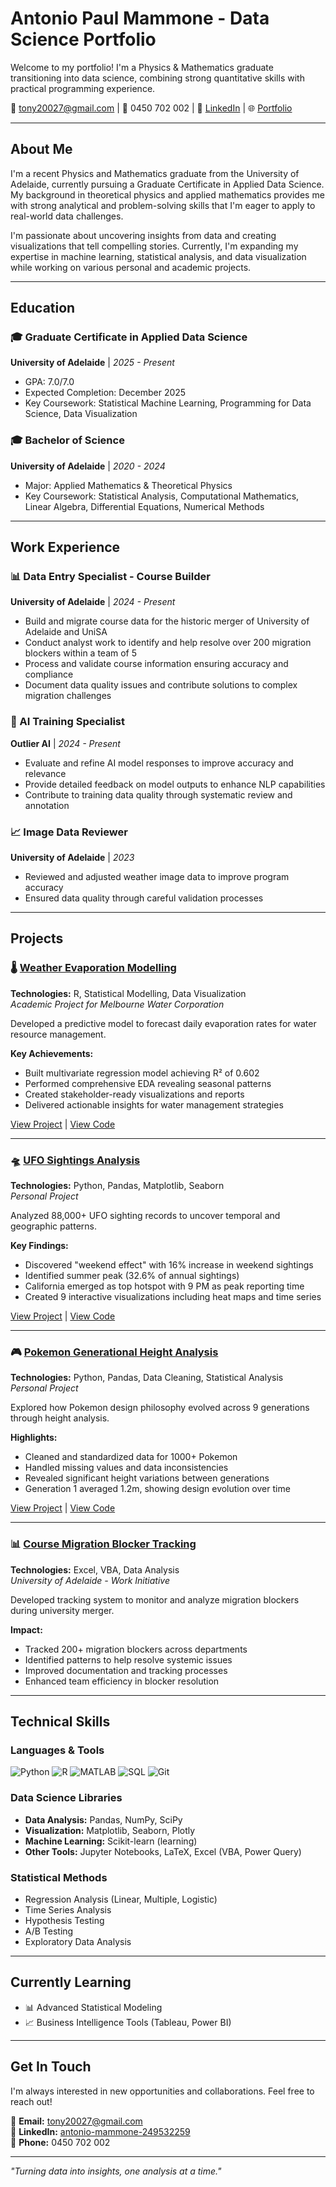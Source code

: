 # Antonio Paul Mammone - Data Science Portfolio

Welcome to my portfolio! I'm a Physics & Mathematics graduate transitioning into data science, combining strong quantitative skills with practical programming experience.

📧 tony20027@gmail.com | 📱 0450 702 002 | 💼 [LinkedIn](https://www.linkedin.com/in/antonio-mammone-249532259/) | 🌐 [Portfolio](https://tony-mammone.github.io/Portfolio/)

---

## About Me

I'm a recent Physics and Mathematics graduate from the University of Adelaide, currently pursuing a Graduate Certificate in Applied Data Science. My background in theoretical physics and applied mathematics provides me with strong analytical and problem-solving skills that I'm eager to apply to real-world data challenges.

I'm passionate about uncovering insights from data and creating visualizations that tell compelling stories. Currently, I'm expanding my expertise in machine learning, statistical analysis, and data visualization while working on various personal and academic projects.

---

## Education

### 🎓 Graduate Certificate in Applied Data Science
**University of Adelaide** | *2025 - Present*  
- GPA: 7.0/7.0
- Expected Completion: December 2025
- Key Coursework: Statistical Machine Learning, Programming for Data Science, Data Visualization

### 🎓 Bachelor of Science
**University of Adelaide** | *2020 - 2024*  
- Major: Applied Mathematics & Theoretical Physics
- Key Coursework: Statistical Analysis, Computational Mathematics, Linear Algebra, Differential Equations, Numerical Methods

---

## Work Experience

### 📊 Data Entry Specialist - Course Builder
**University of Adelaide** | *2024 - Present*
- Build and migrate course data for the historic merger of University of Adelaide and UniSA
- Conduct analyst work to identify and help resolve over 200 migration blockers within a team of 5
- Process and validate course information ensuring accuracy and compliance
- Document data quality issues and contribute solutions to complex migration challenges

### 🤖 AI Training Specialist
**Outlier AI** | *2024 - Present*
- Evaluate and refine AI model responses to improve accuracy and relevance
- Provide detailed feedback on model outputs to enhance NLP capabilities
- Contribute to training data quality through systematic review and annotation

### 📈 Image Data Reviewer
**University of Adelaide** | *2023*
- Reviewed and adjusted weather image data to improve program accuracy
- Ensured data quality through careful validation processes

---

## Projects

### 🌡️ [Weather Evaporation Modelling](link-to-project)
**Technologies:** R, Statistical Modelling, Data Visualization  
*Academic Project for Melbourne Water Corporation*

Developed a predictive model to forecast daily evaporation rates for water resource management.

**Key Achievements:**
- Built multivariate regression model achieving R² of 0.602
- Performed comprehensive EDA revealing seasonal patterns
- Created stakeholder-ready visualizations and reports
- Delivered actionable insights for water management strategies

[View Project](link) | [View Code](link)

---

### 🛸 [UFO Sightings Analysis](link-to-project)
**Technologies:** Python, Pandas, Matplotlib, Seaborn  
*Personal Project*

Analyzed 88,000+ UFO sighting records to uncover temporal and geographic patterns.

**Key Findings:**
- Discovered "weekend effect" with 16% increase in weekend sightings
- Identified summer peak (32.6% of annual sightings)
- California emerged as top hotspot with 9 PM as peak reporting time
- Created 9 interactive visualizations including heat maps and time series

[View Project](link) | [View Code](link)

---

### 🎮 [Pokemon Generational Height Analysis](link-to-project)
**Technologies:** Python, Pandas, Data Cleaning, Statistical Analysis  
*Personal Project*

Explored how Pokemon design philosophy evolved across 9 generations through height analysis.

**Highlights:**
- Cleaned and standardized data for 1000+ Pokemon
- Handled missing values and data inconsistencies
- Revealed significant height variations between generations
- Generation 1 averaged 1.2m, showing design evolution over time

[View Project](link) | [View Code](link)

---

### 📊 [Course Migration Blocker Tracking](link-to-project)
**Technologies:** Excel, VBA, Data Analysis  
*University of Adelaide - Work Initiative*

Developed tracking system to monitor and analyze migration blockers during university merger.

**Impact:**
- Tracked 200+ migration blockers across departments
- Identified patterns to help resolve systemic issues
- Improved documentation and tracking processes
- Enhanced team efficiency in blocker resolution

---

## Technical Skills

### Languages & Tools
![Python](https://img.shields.io/badge/-Python-3776AB?style=flat&logo=Python&logoColor=white)
![R](https://img.shields.io/badge/-R-276DC3?style=flat&logo=R&logoColor=white)
![MATLAB](https://img.shields.io/badge/-MATLAB-0076A8?style=flat&logo=Mathworks&logoColor=white)
![SQL](https://img.shields.io/badge/-SQL-4479A1?style=flat&logo=MySQL&logoColor=white)
![Git](https://img.shields.io/badge/-Git-F05032?style=flat&logo=Git&logoColor=white)

### Data Science Libraries
- **Data Analysis:** Pandas, NumPy, SciPy
- **Visualization:** Matplotlib, Seaborn, Plotly
- **Machine Learning:** Scikit-learn (learning)
- **Other Tools:** Jupyter Notebooks, LaTeX, Excel (VBA, Power Query)

### Statistical Methods
- Regression Analysis (Linear, Multiple, Logistic)
- Time Series Analysis
- Hypothesis Testing
- A/B Testing
- Exploratory Data Analysis

---

## Currently Learning
- 📊 Advanced Statistical Modeling
- 📈 Business Intelligence Tools (Tableau, Power BI)

---

## Get In Touch

I'm always interested in new opportunities and collaborations. Feel free to reach out!

📧 **Email:** tony20027@gmail.com  
💼 **LinkedIn:** [antonio-mammone-249532259](https://www.linkedin.com/in/antonio-mammone-249532259/)  
📱 **Phone:** 0450 702 002

---

*"Turning data into insights, one analysis at a time."*
